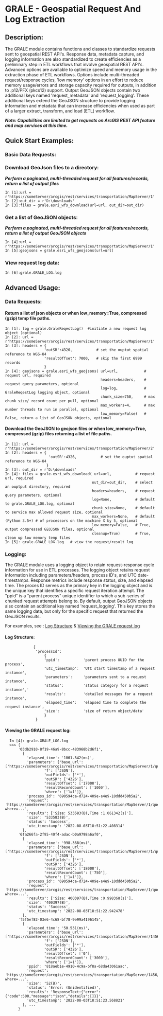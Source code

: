 # GRALE - Geospatial Request And Log Extraction
## Description:
  The GRALE module contains functions and classes to standardize requests sent to geospatial REST API's. Response data, metadata capture, and logging information are also standardized to create efficiencies as a preliminary step in ETL workflows that involve geospatial REST API's.  Advanced options are available to optimize speed and memory usage in the extraction phase of ETL workflows. Options include multi-threaded request/response cycles, 'low memory' options in an effort to reduce memory usage/errors and storage capacity required for outputs, in addition to .p12/PFX (pkcs12) support.  Output GeoJSON objects contain two additional keys named 'request_metadata' and 'request_logging'.  These additional keys extend the GeoJSON structure to provide logging information and metadata that can increase efficiencies when used as part of a larger extract, transform, and load (ETL) workflow.

  ***Note: Capabilities are limited to get requests on ArcGIS REST API feature and map services at this time.*** 
  
## Quick Start Examples:
  ### Basic Data Requests:  
    
  ### Download GeoJson files to a directory:
  ***Perform a paginated, multi-threaded request for all features/records, return a list of output files***
  
    In [1]:url = r'https://someServer/arcgis/rest/services/transportation/MapServer/1'
    In [2]:out_dir = r'D:\downloads'
    In [3]:files = grale.esri_wfs_download(url=url, out_dir=out_dir)
    
  ### Get a list of GeoJSON objects:
  ***Perform a paginated, multi-threaded request for all features/records, return a list of output GeoJSON objects***
  
    In [4]:url = r'https://someServer/arcgis/rest/services/transportation/MapServer/1'
    In [5]:geojsons = grale.esri_wfs_geojsons(url=url)
    
  ### View request log data:
    In [6]:grale.GRALE_LOG.log
    
## Advanced Usage:

### Data Requests:
  #### Return a list of json objects or when low_memory=True, compressed (gzip) temp file paths.

    In [1]: log = grale.GraleReqestLog()  #initiate a new request log object (optional)
    In [2]: url = r'https://someServer/arcgis/rest/services/transportation/MapServer/1'
    In [3]: headers = {
                      'outSR':4326,           # set the ouptut spatial reference to WGS-84
                      'resultOffset': 7000,   # skip the first 6999 records
                      }
    In [4]: geojsons = grale.esri_wfs_geojsons( url=url,            # request url, required
                                                headers=headers,    # request query parameters, optional
                                                log=log,            # GraleReqestLog logging object, optional
                                                chunk_size=750,     # max chunk size/ record count per pull, optional
                                                max_workers=4,      # max number threads to run in parallel, optional
                                                low_memory=False)   # False, return a list of GeoJSON objects, optional
                                                
  #### Download the GeoJSON to geojson files or when low_memory=True, compressed (gzip) files returning a list of file paths.
    In [1]: url = r'https://someServer/arcgis/rest/services/transportation/MapServer/2'
    In [2]: headers = {
                        'outSR':4326,           # set the ouptut spatial reference to WGS-84
                       }
    In [3]: out_dir = r'D:\downloads'
    In [4]: files = grale.esri_wfs_download( url=url,           # request url, required
                                            out_dir=out_dir,    # select an ouptput directory, required   
                                            headers=headers,    # request query parameters, optional
                                            log=None,           # default to grale.GRALE_LOG.log, optional
                                            chunk_size=None,    # default to service max allowed request size, optional
                                            max_workers=None,   # default (Python 3.5+) # of processors on the machine X by 5, optional
                                            low_memory=False,   # True, output compressed GEOJSON files, optional
                                            cleanup=True)       # True, clean up low memory temp files 
    In [5]: grale.GRALE_LOG.log   # view the request/result log
    
### Logging:
  The GRALE module uses a logging object to retain request-response cycle information for use in ETL processes.  The logging object retains request information     including parameters/headers, process ID's, and  UTC date-timestamps.  Response metrics include response status, size, and elapsed time. The proces ID serves as the primary key in the logging object and is the unique key that identifies a specific request iteration attempt.  The "ppid" is a "parent process" unique identifier  to which a sub-series of chunked request attempts belong to.  By default, output GeoJSON objects also contain an additional key named 'request_logging'.  This key stores the same logging data, but only for the specific request that returned the GeoJSON results.
  
  For examples, see :  [Log Structure](#log-structure) & [Viewing the GRALE request log](#viewing-the-grale-request-log)
#### Log Structure:
                 {
                  'processId':
                      {
                      'ppid':           'parent process UUID for the process', 
                      'utc_timestamp':  'UTC start timestamp of a request instance', 
                      'parameters':     'parameters sent to a request instance',   
                      'status':         'status category for a request instance','  
                      'results':        'detailed messages for a request instance',
                      'elapsed_time':   'elapsed time to complete the request instance',
                      'size':           'size of return object/data'
                      }
                  }
                
  #### Viewing the GRALE request log:
      In [4]: grale.GRALE_LOG.log
      >>> {
          '03db2910-8f19-46a9-8bcc-483968b2d6f1',
            {	
              'elapsed_time': '1061.342(ms)',
              'parameters': {'base_url': ['https://someServer/arcgis/rest/services/transportation/MapServer/1/query'],
                      'f': ['JSON'],
                      'outFields': ['*'],
                      'outSR': ['4326'],
                      'resultOffset': ['17000'],
                      'resultRecordCount': ['1000'],
                      'where': ['1=1']},
              'process_id': '690594ca-d724-409e-a4e9-10ddd450b5a2',
              'request': 'https://someServer/arcgis/rest/services/transportation/MapServer/1/query?where=...',
              'results': ['Size: 533583(B),Time :1.061342(s)'],
              'size': '533583(B)',
              'status': 'Success',
              'utc_timestamp': '2022-08-03T18:51:22.408314'
            },
          '6fa266fa-2f95-40f4-adac-b0a9798a6af0',
            {
              'elapsed_time': '998.368(ms)',
              'parameters': {'base_url': ['https://someServer/arcgis/rest/services/transportation/MapServer/1/query'],
                      'f': ['JSON'],
                      'outFields': ['*'],
                      'outSR': ['4326'],
                      'resultOffset': ['18000'],
                      'resultRecordCount': ['750'],
                      'where': ['1=1']},
              'process_id': '690594ca-d724-409e-a4e9-10ddd450b5a2',
              'request': 'https://someServer/arcgis/rest/services/transportation/MapServer/1/query?where=...',
              'results': ['Size: 400397(B),Time :0.998368(s)'],
              'size': '400397(B)',
              'status': 'Success',
              'utc_timestamp': '2022-08-03T18:51:22.942478'
            },
          'f5f5ef82-03e6-4c68-bf78-9e99a4196145',
            {
              'elapsed_time': '50.531(ms)',
              'parameters': {'base_url': ['https://someServer/arcgis/rest/services/transportation/MapServer/1456/query'],
                      'f': ['JSON'],
                      'outFields': ['*'],
                      'outSR': ['4326'],
                      'resultOffset': ['0'],
                      'resultRecordCount': ['3000'],
                      'where': ['1=1']},
              'ppid': '818aeb1e-4910-4c9a-bf8a-68da43061aac',
              'request': 'https://someServer/arcgis/rest/services/transportation/MapServer/1456/query?where=...',
              'size': '52(B)',
              'status': 'Error: (Unidentified)',
              'results': 'ResponseText:{"error":{"code":500,"message":"json","details":[]}}',
              'utc_timestamp': '2022-08-03T18:51:23.568821'
            }, ...
          }
